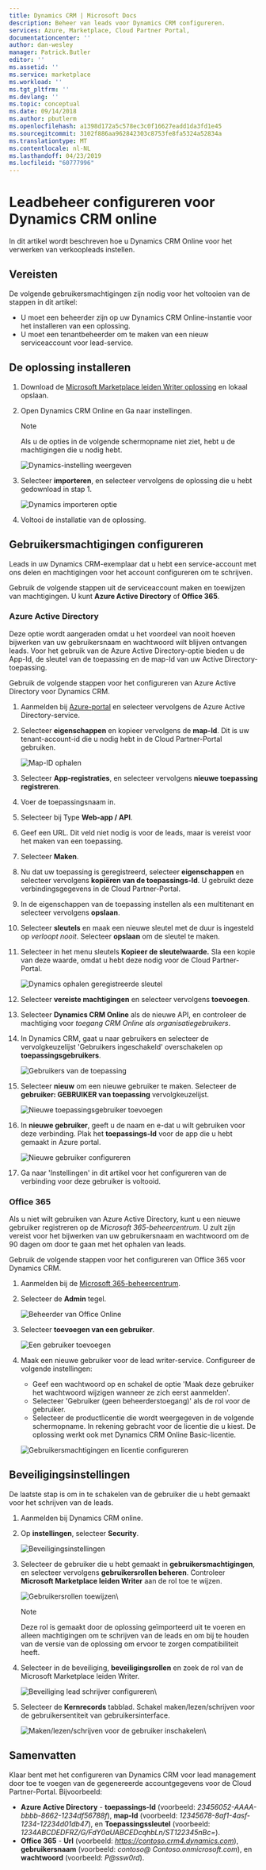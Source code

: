 ```yaml
---
title: Dynamics CRM | Microsoft Docs
description: Beheer van leads voor Dynamics CRM configureren.
services: Azure, Marketplace, Cloud Partner Portal,
documentationcenter: ''
author: dan-wesley
manager: Patrick.Butler
editor: ''
ms.assetid: ''
ms.service: marketplace
ms.workload: ''
ms.tgt_pltfrm: ''
ms.devlang: ''
ms.topic: conceptual
ms.date: 09/14/2018
ms.author: pbutlerm
ms.openlocfilehash: a1398d172a5c578ec3c0f16627eadd1da3fd1e45
ms.sourcegitcommit: 3102f886aa962842303c8753fe8fa5324a52834a
ms.translationtype: MT
ms.contentlocale: nl-NL
ms.lasthandoff: 04/23/2019
ms.locfileid: "60777996"
---
```

# <a name="configure-lead-management-for-dynamics-crm-online"></a>Leadbeheer configureren voor Dynamics CRM online

In dit artikel wordt beschreven hoe u Dynamics CRM Online voor het verwerken van verkoopleads instellen.

## <a name="prerequisites"></a>Vereisten

De volgende gebruikersmachtigingen zijn nodig voor het voltooien van de stappen in dit artikel:
- U moet een beheerder zijn op uw Dynamics CRM Online-instantie voor het installeren van een oplossing.
- U moet een tenantbeheerder om te maken van een nieuw serviceaccount voor lead-service.

<a name="install-the-solution"></a>De oplossing installeren
--------------------

1.  Download de [Microsoft Marketplace leiden Writer oplossing](https://mpsapiprodwus.blob.core.windows.net/documentation/MicrosoftMarketplacesLeadIntegrationSolution_1_0_0_0_target_CRM_6.1_managed.zip) en lokaal opslaan.

2.  Open Dynamics CRM Online en Ga naar instellingen.
    >[!NOTE]
    >Als u de opties in de volgende schermopname niet ziet, hebt u de machtigingen die u nodig hebt.
 
       ![Dynamics-instelling weergeven](./media/cloud-partner-portal-lead-management-instructions-dynamics/crmonline1.png)

3.  Selecteer **importeren**, en selecteer vervolgens de oplossing die u hebt gedownload in stap 1.
 
    ![Dynamics importeren optie](./media/cloud-partner-portal-lead-management-instructions-dynamics/crmonline2.png)

4.  Voltooi de installatie van de oplossing.

## <a name="configure-user-permissions"></a>Gebruikersmachtigingen configureren

Leads in uw Dynamics CRM-exemplaar dat u hebt een service-account met ons delen en machtigingen voor het account configureren om te schrijven.

Gebruik de volgende stappen uit de serviceaccount maken en toewijzen van machtigingen. U kunt **Azure Active Directory** of **Office 365**.

### <a name="azure-active-directory"></a>Azure Active Directory

Deze optie wordt aangeraden omdat u het voordeel van nooit hoeven bijwerken van uw gebruikersnaam en wachtwoord wilt blijven ontvangen leads. Voor het gebruik van de Azure Active Directory-optie bieden u de App-Id, de sleutel van de toepassing en de map-Id van uw Active Directory-toepassing.

Gebruik de volgende stappen voor het configureren van Azure Active Directory voor Dynamics CRM.

1.  Aanmelden bij [Azure-portal](https://portal.azure.com/) en selecteer vervolgens de Azure Active Directory-service.

2.  Selecteer **eigenschappen** en kopieer vervolgens de **map-Id**. Dit is uw tenant-account-id die u nodig hebt in de Cloud Partner-Portal gebruiken.

    ![Map-ID ophalen](./media/cloud-partner-portal-lead-management-instructions-dynamics/directoryid.png)

3.  Selecteer **App-registraties**, en selecteer vervolgens **nieuwe toepassing registreren**.
4.  Voer de toepassingsnaam in.
5.  Selecteer bij Type **Web-app / API**.
6.  Geef een URL. Dit veld niet nodig is voor de leads, maar is vereist voor het maken van een toepassing.
7. Selecteer **Maken**.
8.  Nu dat uw toepassing is geregistreerd, selecteer **eigenschappen** en selecteer vervolgens **kopiëren van de toepassings-Id**. U gebruikt deze verbindingsgegevens in de Cloud Partner-Portal.
9.  In de eigenschappen van de toepassing instellen als een multitenant en selecteer vervolgens **opslaan**.

10. Selecteer **sleutels** en maak een nieuwe sleutel met de duur is ingesteld op *verloopt nooit*. Selecteer **opslaan** om de sleutel te maken. 
11. Selecteer in het menu sleutels **Kopieer de sleutelwaarde.** Sla een kopie van deze waarde, omdat u hebt deze nodig voor de Cloud Partner-Portal.
    
    ![Dynamics ophalen geregistreerde sleutel](./media/cloud-partner-portal-lead-management-instructions-dynamics/registerkeys.png)
    
12. Selecteer **vereiste machtigingen** en selecteer vervolgens **toevoegen**. 
13. Selecteer **Dynamics CRM Online** als de nieuwe API, en controleer de machtiging voor *toegang CRM Online als organisatiegebruikers*.

14. In Dynamics CRM, gaat u naar gebruikers en selecteer de vervolgkeuzelijst 'Gebruikers ingeschakeld' overschakelen op **toepassingsgebruikers**.
    
    ![Gebruikers van de toepassing](./media/cloud-partner-portal-lead-management-instructions-dynamics/applicationuserfirst.PNG)

15. Selecteer **nieuw** om een nieuwe gebruiker te maken. Selecteer de **gebruiker: GEBRUIKER van toepassing** vervolgkeuzelijst.
    
    ![Nieuwe toepassingsgebruiker toevoegen](./media/cloud-partner-portal-lead-management-instructions-dynamics/applicationuser.PNG)

16. In **nieuwe gebruiker**, geeft u de naam en e-dat u wilt gebruiken voor deze verbinding. Plak het **toepassings-Id** voor de app die u hebt gemaakt in Azure portal.

     ![Nieuwe gebruiker configureren](./media/cloud-partner-portal-lead-management-instructions-dynamics/leadgencreateuser.PNG)

17. Ga naar 'Instellingen' in dit artikel voor het configureren van de verbinding voor deze gebruiker is voltooid.

### <a name="office-365"></a>Office 365

Als u niet wilt gebruiken van Azure Active Directory, kunt u een nieuwe gebruiker registreren op de *Microsoft 365-beheercentrum*. U zult zijn vereist voor het bijwerken van uw gebruikersnaam en wachtwoord om de 90 dagen om door te gaan met het ophalen van leads.

Gebruik de volgende stappen voor het configureren van Office 365 voor Dynamics CRM.

1. Aanmelden bij de [Microsoft 365-beheercentrum](https://admin.microsoft.com).

2. Selecteer de **Admin** tegel.

    ![Beheerder van Office Online](./media/cloud-partner-portal-lead-management-instructions-dynamics/crmonline3.png)

3. Selecteer **toevoegen van een gebruiker**.

    ![Een gebruiker toevoegen](./media/cloud-partner-portal-lead-management-instructions-dynamics/crmonline4.png)

4. Maak een nieuwe gebruiker voor de lead writer-service. Configureer de volgende instellingen:

    -   Geef een wachtwoord op en schakel de optie 'Maak deze gebruiker het wachtwoord wijzigen wanneer ze zich eerst aanmelden'.
    -   Selecteer 'Gebruiker (geen beheerderstoegang)' als de rol voor de gebruiker.
    -   Selecteer de productlicentie die wordt weergegeven in de volgende schermopname. In rekening gebracht voor de licentie die u kiest. De oplossing werkt ook met Dynamics CRM Online Basic-licentie.
    
    ![Gebruikersmachtigingen en licentie configureren](./media/cloud-partner-portal-lead-management-instructions-dynamics/crmonline5.png)

## <a name="security-settings"></a>Beveiligingsinstellingen

De laatste stap is om in te schakelen van de gebruiker die u hebt gemaakt voor het schrijven van de leads.

1.  Aanmelden bij Dynamics CRM online.
2.  Op **instellingen**, selecteer **Security**.
    
    ![Beveiligingsinstellingen](./media/cloud-partner-portal-lead-management-instructions-dynamics/crmonline6.png)

3.  Selecteer de gebruiker die u hebt gemaakt in **gebruikersmachtigingen**, en selecteer vervolgens **gebruikersrollen beheren**. Controleer **Microsoft Marketplace leiden Writer** aan de rol toe te wijzen.

    ![Gebruikersrollen toewijzen](./media/cloud-partner-portal-lead-management-instructions-dynamics/crmonline7.png)\

    >[!NOTE]
    >Deze rol is gemaakt door de oplossing geïmporteerd uit te voeren en alleen machtigingen om te schrijven van de leads en om bij te houden van de versie van de oplossing om ervoor te zorgen compatibiliteit heeft.

4.  Selecteer in de beveiliging, **beveiligingsrollen** en zoek de rol van de Microsoft Marketplace leiden Writer.
    
    ![Beveiliging lead schrijver configureren](./media/cloud-partner-portal-lead-management-instructions-dynamics/crmonline10.jpg)\

5. Selecteer de **Kernrecords** tabblad. Schakel maken/lezen/schrijven voor de gebruikersentiteit van gebruikersinterface.

    ![Maken/lezen/schrijven voor de gebruiker inschakelen](./media/cloud-partner-portal-lead-management-instructions-dynamics/crmonline11.jpg)\

## <a name="wrap-up"></a>Samenvatten

Klaar bent met het configureren van Dynamics CRM voor lead management door toe te voegen van de gegenereerde accountgegevens voor de Cloud Partner-Portal. Bijvoorbeeld:

-   **Azure Active Directory** - **toepassings-Id** (voorbeeld: *23456052-AAAA-bbbb-8662-1234df56788f*), **map-Id** (voorbeeld: *12345678-8af1-4asf-1234-12234d01db47*), en **Toepassingssleutel** (voorbeeld: *1234ABCDEDFRZ/G/FdY0aUABCEDcqhbLn/ST122345nBc=*).
-   **Office 365** - **Url** (voorbeeld: *https://contoso.crm4.dynamics.com*), **gebruikersnaam** (voorbeeld: *contoso\@ Contoso.onmicrosoft.com*), en **wachtwoord** (voorbeeld: *P\@ssw0rd*).
